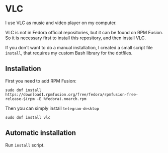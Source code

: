 # VLC

I use VLC as music and video player on my computer.

VLC is not in Fedora official repositories, but it can be found on RPM Fusion.
So it is necessary first to install this repository, and then install VLC.

If you don't want to do a manual installation, I created a small script file
`install`, that requires my custom Bash library for the dotfiles.

## Installation

First you need to add RPM Fusion:

    sudo dnf install https://download1.rpmfusion.org/free/fedora/rpmfusion-free-release-$(rpm -E %fedora).noarch.rpm

Then you can simply install `telegram-desktop`

    sudo dnf install vlc

## Automatic installation

Run `install` script.
